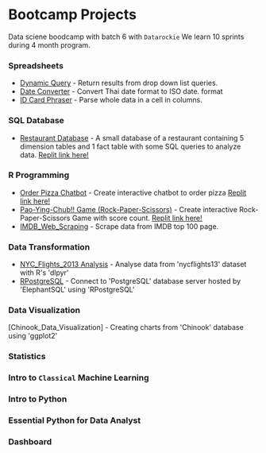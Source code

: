# Bootcamp Projects
Data sciene boodcamp with batch 6 with `Datarockie`
We learn 10 sprints during 4 month program.

### Spreadsheets 
- [Dynamic Query](https://github.com/Gaow9/bootcamp_projects/blob/main/Spreadsheets/Google%20Sheets%20-%20Dynamic%20Query.pdf) - Return results from drop down list queries.
- [Date Converter](https://github.com/Gaow9/bootcamp_projects/blob/main/Spreadsheets/Google_Sheets_Date_Converter_(TH_to_EN).pdf) - Convert Thai date format to ISO date. format
- [ID Card Phraser](https://github.com/Gaow9/bootcamp_projects/blob/main/Spreadsheets/Google_Sheets_ID_Card_Parser.pdf) - Parse whole data in a cell in columns.

### SQL Database
- [Restaurant Database](https://github.com/Gaow9/bootcamp_projects/blob/main/SQL/SQL_Restaurant_Database.sql) - A small database of a restaurant containing 5 dimension tables and 1 fact table with some SQL queries to analyze data. [Replit link here!](https://replit.com/@KantapongMaisuk/SQLRestaurant-Database#main.sql)
  
### R Programming

- [Order Pizza Chatbot](https://github.com/Gaow9/bootcamp_projects/blob/main/R%20Programming/the_pizza_cottage_order_chatbot.r) - Create interactive chatbot to order pizza [Replit link here!](https://replit.com/@KantapongMaisuk/Batch06ChatbotPizza#main.r)
- [Pao-Ying-Chub!! Game (Rock-Paper-Scissors)](https://github.com/Gaow9/bootcamp_projects/blob/main/R%20Programming/Pao-Ying-Chup%20Game%20(Rock-Paper-Scissors).r) - Create interactive Rock-Paper-Scissors Game with score count. [Replit link here!](https://replit.com/@KantapongMaisuk/Batch6-Pao-Ying-Chup#main.r)
- [IMDB_Web_Scraping](https://github.com/Gaow9/bootcamp_projects/blob/main/R%20Programming/Webscraper.ipynb) - Scrape data from IMDB top 100 page.

### Data Transformation
- [NYC_Flights_2013 Analysis](https://github.com/Gaow9/bootcamp_projects/blob/main/R%20Programming/NYC%20Flights%2013%20Analysis.ipynb) - Analyse data from 'nycflights13' dataset with R's 'dlpyr'
- [RPostgreSQL]() - Connect to 'PostgreSQL' database server hosted by 'ElephantSQL' using 'RPostgreSQL'

### Data Visualization
[Chinook_Data_Visualization] - Creating charts from 'Chinook' database using 'ggplot2'

### Statistics

### Intro to `Classical` Machine Learning

### Intro to Python

### Essential Python for Data Analyst

### Dashboard
